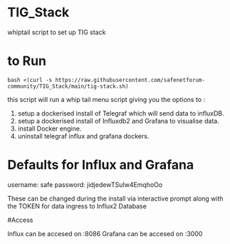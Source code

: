# TIG_Stack
whiptail script to set up TIG stack 

# to Run

```bash <(curl -s https://raw.githubusercontent.com/safenetforum-community/TIG_Stack/main/tig-stack.sh)```

this script will run a whip tail menu script giving you the options to :

1. setup a dockerised  install of Telegraf which will send data to influxDB.
2. setup a dockerised install of Influxdb2 and Grafana to visualise data.
3. install Docker engine.
4. uninstall telegraf influx and grafana dockers.


# Defaults for Influx and Grafana
username: safe
password: jidjedewTSuIw4EmqhoOo

These can be changed during the install via interactive prompt along with the TOKEN for data ingress to Influx2 Database

#Access

Influx can be accesed on <IP Address>:8086
Grafana can be accesed on <IP Address>:3000
